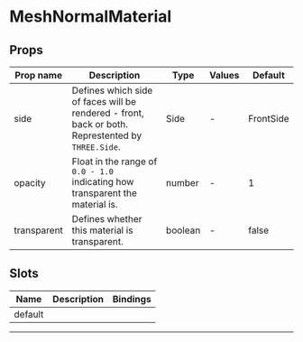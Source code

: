 # MeshNormalMaterial

## Props

| Prop name   | Description                                                                                       | Type    | Values | Default   |
| ----------- | ------------------------------------------------------------------------------------------------- | ------- | ------ | --------- |
| side        | Defines which side of faces will be rendered - front, back or both. Represtented by `THREE.Side`. | Side    | -      | FrontSide |
| opacity     | Float in the range of `0.0 - 1.0` indicating how transparent the material is.                     | number  | -      | 1         |
| transparent | Defines whether this material is transparent.                                                     | boolean | -      | false     |

## Slots

| Name    | Description | Bindings |
| ------- | ----------- | -------- |
| default |             |          |

---
